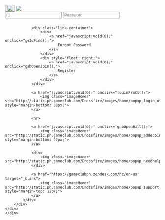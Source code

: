 <div class="modal fade login-modal-sm in" tabindex="-1" role="dialog" aria-labelledby="" style="display: block;">
    <div class="vertical-alignment-helper">
    <div class="modal-dialog modal-sm vertical-align-center" role="document">
        <div class="modal-content">
            <div class="modal-header">
                <button type="button" class="close" data-dismiss="modal" aria-label="Close">
                    <img src="http://static.ph.gameclub.com/Crossfire/images/home/popup_close.png">
                </button>
                <img src="http://static.ph.gameclub.com/Crossfire/images/home/popup_memberlogin.png">
            </div>
            <div class="modal-body">
                <input class="form-control" name="user_id" id="user_id" type="text" placeholder="ID" style="margin-bottom: 10px!important;" onkeypress="if(event.keyCode==13) loginFrmCk();">
                <input class="form-control" name="user_pw" id="user_pw" type="password" placeholder="Password" onkeypress="if(event.keyCode==13) loginFrmCk();">

                <div class="link-container">
                    <div>
                        <a href="javascript:void(0);" onclick="goIdFind();">
                            Forgot Password
                        </a>
                    </div>
                    <div style="float: right;">
                        <a href="javascript:void(0);" onclick="gnbOpenJoin();">
                            Register
                        </a>
                    </div>
                </div>

                <a href="javascript:void(0);" onclick="loginFrmCk();">
                    <img class="imageHover" src="http://static.ph.gameclub.com/Crossfire/images/home/popup_login_off.png" style="margin-bottom: 10px;">
                </a>

                <hr>

                <a href="javascript:void(0);" onclick="gnbOpenBill();">
                    <img class="imageHover" src="http://static.ph.gameclub.com/Crossfire/images/home/popup_addecoin_off.png" style="margin-bottom: 12px;">
                </a>

                <div>
                    <img class="imageHover" src="http://static.ph.gameclub.com/Crossfire/images/home/popup_needhelp.png">
                </div>

                <a href="https://gameclubph.zendesk.com/hc/en-us" target="_blank">
                    <img class="imageHover" src="http://static.ph.gameclub.com/Crossfire/images/home/popup_support_off.png" style="margin-top: 12px;">
                </a>
            </div>
        </div>
    </div>
    </div>
</div>
